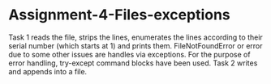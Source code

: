 # Assignment-4-Files-exceptions
Task 1 reads the file, strips the lines, enumerates the lines according to their serial number (which starts at 1) and prints them. FileNotFoundError or error due to 
some other issues are handles via exceptions. For the purpose of error handling, try-except command blocks have been used.
Task 2 writes and appends into a file.
